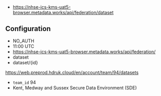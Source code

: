##

-   https://nhse-ics-kms-uat5-browser.metadata.works/api/federation/dataset

## Configuration

-   NO_AUTH
-   11:00 UTC
-   https://nhse-ics-kms-uat5-browser.metadata.works/api/federation/
-   dataset
-   dataset/{id}

https://web.preprod.hdruk.cloud/en/account/team/94/datasets

-   `team_id` 94
-   Kent, Medway and Sussex Secure Data Environment (SDE)
